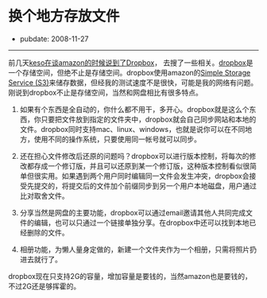 # 换个地方存放文件

- pubdate: 2008-11-27

--------------------------


前几天[keso在谈amazon的时候说到了Dropbox](http://blog.donews.com/keso/archive/2008/11/25/1387551.aspx)， 去搜了一些相关。[dropbox](https://www.getdropbox.com/)是一个存储空间，但绝不止是存储空间。dropbox使用amazon的[Simple Storage Service (S3)](http://www.amazon.com/gp/browse.html?node=16427261)来储存数据，但经我的测试速度不是很快，可能是我的网络有问题。刚说到dropbox不止是存储空间，当然和网盘相比有很多特点。




1. 如果有个东西是全自动的，你什么都不用干，多开心。dropbox就是这么个东西，你只要把文件放到指定的文件夹中，dropbox就会自己同步网站和本地的文件。dropbox同时支持mac、linux、windows，也就是说你可以在不同地方，使用不同的操作系统，只要使用同一帐号就可以同步。


2. 还在担心文件修改后还原的问题吗？dropbox可以进行版本控制，将每次的修改都存成一个修订版，并且可以还原到某一个修订版，这种版本控制看似很简单但很实用。如果遇到两个用户同时编辑同一文件会发生冲突，dropbox会接受先提交的，将提交后的文件加个前缀同步到另一个用户本地磁盘，用户通过比对取舍文件。


3. 分享当然是网盘的主要功能，dropbox可以通过email邀请其他人共同完成文件的编辑，也可以只通过一个链接单独分享。在dropbox中还可以找到本地已经删除的文件。


4. 相册功能，为懒人量身定做的，新建一个文件夹作为一个相册，只需将照片扔进去就行了。


dropbox现在只支持2G的容量，增加容量是要钱的，当然amazon也是要钱的，不过2G还是够挥霍的。
